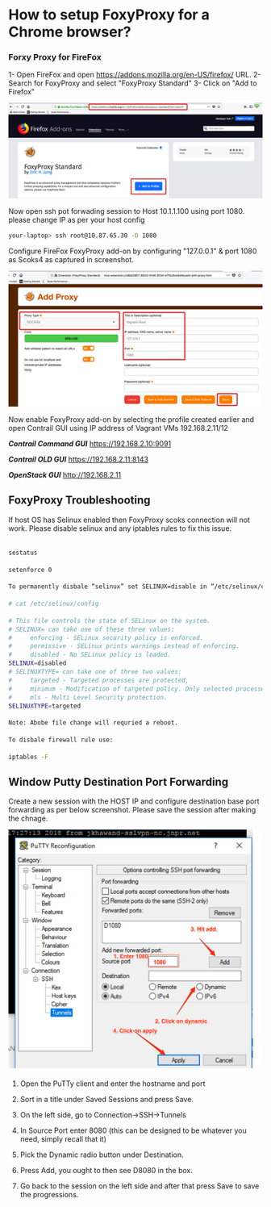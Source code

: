 # How to setup FoxyProxy for a Chrome browser?

### Forxy Proxy for FireFox
1- Open FireFox and open https://addons.mozilla.org/en-US/firefox/ URL.
2- Search for FoxyProxy and select "FoxyProxy Standard"
3- Click on "Add to Firefox"


![Web Console](images/FoxyProxy-Install.png)

Now open ssh pot forwading session to Host 10.1.1.100 using port 1080. please change IP as per your host config

```bash
your-laptop> ssh root@10.87.65.30 -D 1080
```

Configure FireFox FoxyProxy add-on by configuring "127.0.0.1" & port 1080 as Scoks4 as captured in screenshot. 

![Web Console](images/FoxyProxy-Configure.png)

Now enable FoxyProxy add-on by selecting the profile created earlier and open Contrail GUI using IP address of Vagrant VMs 192.168.2.11/12

***Contrail Command GUI*** https://192.168.2.10:9091

***Contrail OLD GUI*** https://192.168.2.11:8143

***OpenStack GUI*** http://192.168.2.11

## FoxyProxy Troubleshooting

If host OS has Selinux enabled then FoxyProxy scoks connection will not work. Please disable selinux and any iptables rules to fix this issue.

```bash

sestatus

setenforce 0

To permanently disbale “selinux” set SELINUX=disable in “/etc/selinux/config”

# cat /etc/selinux/config

# This file controls the state of SELinux on the system.
# SELINUX= can take one of these three values:
#     enforcing - SELinux security policy is enforced.
#     permissive - SELinux prints warnings instead of enforcing.
#     disabled - No SELinux policy is loaded.
SELINUX=disabled
# SELINUXTYPE= can take one of three two values:
#     targeted - Targeted processes are protected,
#     minimum - Modification of targeted policy. Only selected processes are protected. 
#     mls - Multi Level Security protection.
SELINUXTYPE=targeted

Note: Abobe file change will requried a reboot.

To disbale firewall rule use:

iptables -F

 ```

## Window Putty Destination Port Forwarding

Create a new session with the HOST IP and configure destination base port forwarding as per below screenshot. Please save the session after making the chnage.

![Contrail Command GUI](images/FoxyProxy-Putty-Setting.png)

1) Open the PuTTy client and enter the hostname and port

2) Sort in a title under Saved Sessions and press Save.

3) On the left side, go to Connection->SSH->Tunnels

4) In Source Port enter 8080 (this can be designed to be whatever you need, simply recall that it)

5) Pick the Dynamic radio button under Destination.

6) Press Add, you ought to then see D8080 in the box.

7) Go back to the session on the left side and after that press Save to save the progressions.
